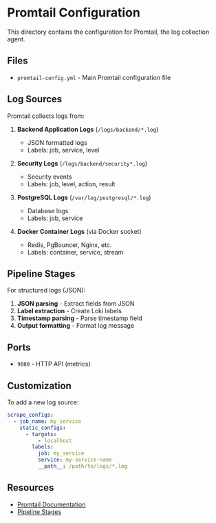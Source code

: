 # Promtail Configuration

This directory contains the configuration for Promtail, the log collection agent.

## Files

- `promtail-config.yml` - Main Promtail configuration file

## Log Sources

Promtail collects logs from:

1. **Backend Application Logs** (`/logs/backend/*.log`)
   - JSON formatted logs
   - Labels: job, service, level

2. **Security Logs** (`/logs/backend/security*.log`)
   - Security events
   - Labels: job, level, action, result

3. **PostgreSQL Logs** (`/var/log/postgresql/*.log`)
   - Database logs
   - Labels: job, service

4. **Docker Container Logs** (via Docker socket)
   - Redis, PgBouncer, Nginx, etc.
   - Labels: container, service, stream

## Pipeline Stages

For structured logs (JSON):
1. **JSON parsing** - Extract fields from JSON
2. **Label extraction** - Create Loki labels
3. **Timestamp parsing** - Parse timestamp field
4. **Output formatting** - Format log message

## Ports

- `9080` - HTTP API (metrics)

## Customization

To add a new log source:

```yaml
scrape_configs:
  - job_name: my_service
    static_configs:
      - targets:
          - localhost
        labels:
          job: my_service
          service: my-service-name
          __path__: /path/to/logs/*.log
```

## Resources

- [Promtail Documentation](https://grafana.com/docs/loki/latest/clients/promtail/)
- [Pipeline Stages](https://grafana.com/docs/loki/latest/clients/promtail/stages/)
